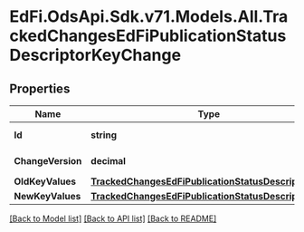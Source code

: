 # EdFi.OdsApi.Sdk.v71.Models.All.TrackedChangesEdFiPublicationStatusDescriptorKeyChange

## Properties

Name | Type | Description | Notes
------------ | ------------- | ------------- | -------------
**Id** | **string** | Resource identifier | [optional] 
**ChangeVersion** | **decimal** | Change version | [optional] 
**OldKeyValues** | [**TrackedChangesEdFiPublicationStatusDescriptorKey**](TrackedChangesEdFiPublicationStatusDescriptorKey.md) |  | [optional] 
**NewKeyValues** | [**TrackedChangesEdFiPublicationStatusDescriptorKey**](TrackedChangesEdFiPublicationStatusDescriptorKey.md) |  | [optional] 

[[Back to Model list]](../README.md#documentation-for-models) [[Back to API list]](../README.md#documentation-for-api-endpoints) [[Back to README]](../README.md)

